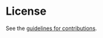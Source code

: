 # License

See the
[guidelines for contributions](https://github.com/ietf-wg-spice/draft-ietf-spice-sd-cwt/blob/main/CONTRIBUTING.md).
